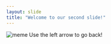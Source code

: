 ```yaml
---
layout: slide
title: "Welcome to our second slide!"
---
```

![meme](https://pics.me.me/push-rejected-rebaseor-merge-38-git-push-force-git-commit-amend-git-25695648.png)
Use the left arrow to go back!
